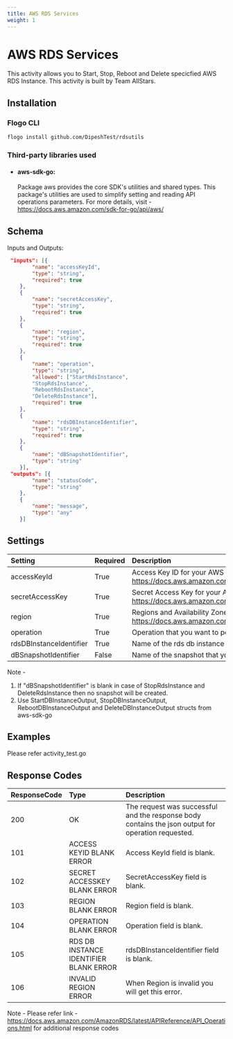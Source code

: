 ```yaml
---
title: AWS RDS Services
weight: 1
---
```


# AWS RDS Services
This activity allows you to Start, Stop, Reboot and Delete specicfied AWS RDS Instance. This activity is built by Team AllStars.

## Installation

### Flogo CLI
```bash
flogo install github.com/DipeshTest/rdsutils
```

### Third-party libraries used
- #### aws-sdk-go:
	Package aws provides the core SDK's utilities and shared types. This package's utilities are used to simplify setting and reading API operations parameters. For more details, visit - https://docs.aws.amazon.com/sdk-for-go/api/aws/

	
## Schema
Inputs and Outputs:

```json
 "inputs": [{
		"name": "accessKeyId",
		"type": "string",
		"required": true
	},
	{
		"name": "secretAccessKey",
		"type": "string",
		"required": true
	},
	{
		"name": "region",
		"type": "string",
		"required": true
	},
	{
		"name": "operation",
		"type": "string",
		"allowed": ["StartRdsInstance",
		"StopRdsInstance",
		"RebootRdsInstance",
		"DeleteRdsInstance"],
		"required": true
	},
	{
		"name": "rdsDBInstanceIdentifier",
		"type": "string",
		"required": true
	},
	{
		"name": "dBSnapshotIdentifier",
		"type": "string"
	}],
 "outputs": [{
		"name": "statusCode",
		"type": "string"
	},
	{
		"name": "message",
		"type": "any"
	}]
```
## Settings
| Setting     | Required | Description |
|:------------|:---------|:------------|
| accessKeyId | True     | Access Key ID for your AWS acount, Use link :  https://docs.aws.amazon.com/IAM/latest/UserGuide/id_users_create.html |         
| secretAccessKey   | True    |Secret Access Key for your AWS acount, Use link :  https://docs.aws.amazon.com/IAM/latest/UserGuide/id_users_create.html |
| region    | True     | Regions and Availability Zones for AWS, Check link : https://docs.aws.amazon.com/AmazonRDS/latest/UserGuide/Concepts.RegionsAndAvailabilityZones.html|  
| operation   | True     | Operation that you want to perform on the specicfied aws rds instance |
| rdsDBInstanceIdentifier   | True     | Name of the rds db instance |
| dBSnapshotIdentifier   | False     | Name of the snapshot that you want to create in case of  StopRdsInstance and DeleteRdsInstance. |

Note - 
1. If "dBSnapshotIdentifier" is blank in case of StopRdsInstance and DeleteRdsInstance then no snapshot will be created.
1. Use StartDBInstanceOutput, StopDBInstanceOutput, RebootDBInstanceOutput and  DeleteDBInstanceOutput structs from aws-sdk-go


## Examples
Please refer activity_test.go 

## Response Codes

| ResponseCode     | Type | Description |
|:------------|:---------|:------------|
|200 |OK| The request was successful and the response body contains the json output for operation requested.|
|101 |ACCESS KEYID BLANK ERROR| Access KeyId field is blank.|
|102 |SECRET ACCESSKEY BLANK ERROR| SecretAccessKey  field is blank.|
|103 |REGION BLANK ERROR| Region  field is blank.|
|104 |OPERATION BLANK ERROR| Operation  field is blank.|
|105 |RDS DB INSTANCE IDENTIFIER BLANK ERROR| rdsDBInstanceIdentifier field is blank.|
|106 |INVALID REGION ERROR| When Region is invalid you will get this error.|

Note - Please refer link - https://docs.aws.amazon.com/AmazonRDS/latest/APIReference/API_Operations.html for additional response codes
